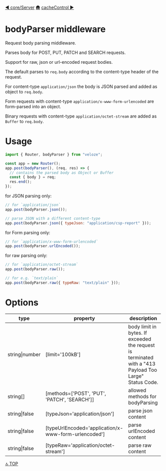[◀︎ core/Server](../core/basicAuth.md)
[🛖](../index.md)
[cacheControl ▶](../middleware/cacheControl.md)

# bodyParser middleware

Request body parsing middleware.

Parses body for POST, PUT, PATCH and SEARCH requests.

Support for raw, json or url-encoded request bodies.

The default parses to `req.body` according to the content-type header of the request.

For content-type `application/json` the body is JSON parsed and added as object to `req.body`.

Form requests with content-type `application/x-www-form-urlencoded` are form-parsed into an object.

Binary requests with content-type `application/octet-stream` are added as `Buffer` to `req.body`.

# Usage

```js
import { Router, bodyParser } from "veloze";

const app = new Router();
app.post(bodyParser(), (req, res) => {
  // contains the parsed body as Object or Buffer
  const { body } = req;
  res.end();
});
```

for JSON parsing only:

```js
// for `application/json`
app.post(bodyParser.json());

// parse JSON with a different content-type
app.post(bodyParser.json({ typeJson: "application/csp-report" }));
```

for Form parsing only:

```js
// for `application/x-www-form-urlencoded`
app.post(bodyParser.urlEncoded());
```

for raw parsing only:

```js
// for `application/octet-stream`
app.post(bodyParser.raw());

// for e.g. `text/plain`
app.post(bodyParser.raw({ typeRaw: "text/plain" }));
```

# Options

| type           | property                                               | description                                                                                            |
| -------------- | ------------------------------------------------------ | ------------------------------------------------------------------------------------------------------ |
| string\|number | \[limit='100kB'\]                                      | body limit in bytes. If exceeded the request is terminated with a "413 Payload Too Large" Status Code. |
| string\[\]     | \[methods=\['POST', 'PUT', 'PATCH', 'SEARCH'\]\]       | allowed methods for bodyParsing                                                                        |
| string\|false  | \[typeJson='application/json'\]                        | parse json content                                                                                     |
| string\|false  | \[typeUrlEncoded='application/x-www-form-urlencoded'\] | parse urlEncoded content                                                                               |
| string\|false  | \[typeRaw='application/octet-stream'\]                 | parse raw content                                                                                      |

[🔝 TOP](#top)
